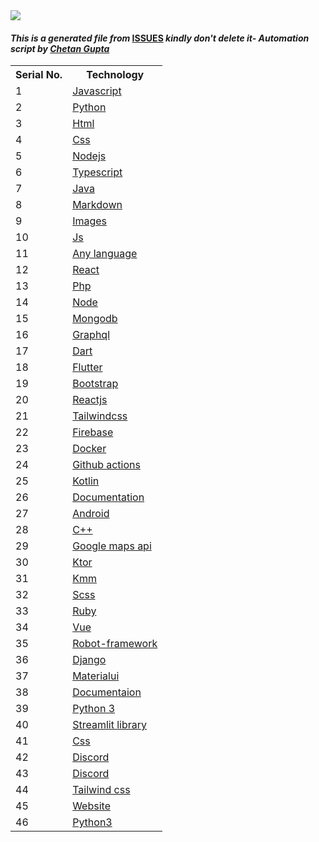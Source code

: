 <!DOCTYPE html>
<html><head><link href=".meta/style.css" rel="stylesheet"></head><body><img src="https://github.com/ch8n/Hacktoberfest2021/blob/main/assets/logo.png?raw=true" class="center"><h4><em>This is a generated file from </em><a href="../../ISSUES.md">ISSUES</a><em> kindly don't delete it</em><em>- Automation script by <a href="https://chetangupta.net/about" target="_blank">Chetan Gupta</a></em></h4><table><tr><th>Serial No.</th><th>Technology</th></tr><tr><td>1</td><td><a href="issues/javascript/index.md" target="_blank">Javascript</a></td></tr><tr><td>2</td><td><a href="issues/python/index.md" target="_blank">Python</a></td></tr><tr><td>3</td><td><a href="issues/html/index.md" target="_blank">Html</a></td></tr><tr><td>4</td><td><a href="issues/css/index.md" target="_blank">Css</a></td></tr><tr><td>5</td><td><a href="issues/nodejs/index.md" target="_blank">Nodejs</a></td></tr><tr><td>6</td><td><a href="issues/typescript/index.md" target="_blank">Typescript</a></td></tr><tr><td>7</td><td><a href="issues/java/index.md" target="_blank">Java</a></td></tr><tr><td>8</td><td><a href="issues/markdown/index.md" target="_blank">Markdown</a></td></tr><tr><td>9</td><td><a href="issues/images/index.md" target="_blank">Images</a></td></tr><tr><td>10</td><td><a href="issues/js/index.md" target="_blank">Js</a></td></tr><tr><td>11</td><td><a href="issues/any language/index.md" target="_blank">Any language</a></td></tr><tr><td>12</td><td><a href="issues/react/index.md" target="_blank">React</a></td></tr><tr><td>13</td><td><a href="issues/php/index.md" target="_blank">Php</a></td></tr><tr><td>14</td><td><a href="issues/node.js/index.md" target="_blank">Node</a></td></tr><tr><td>15</td><td><a href="issues/mongodb/index.md" target="_blank">Mongodb</a></td></tr><tr><td>16</td><td><a href="issues/graphql/index.md" target="_blank">Graphql</a></td></tr><tr><td>17</td><td><a href="issues/dart/index.md" target="_blank">Dart</a></td></tr><tr><td>18</td><td><a href="issues/flutter/index.md" target="_blank">Flutter</a></td></tr><tr><td>19</td><td><a href="issues/bootstrap/index.md" target="_blank">Bootstrap</a></td></tr><tr><td>20</td><td><a href="issues/reactjs/index.md" target="_blank">Reactjs</a></td></tr><tr><td>21</td><td><a href="issues/tailwindcss/index.md" target="_blank">Tailwindcss</a></td></tr><tr><td>22</td><td><a href="issues/firebase/index.md" target="_blank">Firebase</a></td></tr><tr><td>23</td><td><a href="issues/docker/index.md" target="_blank">Docker</a></td></tr><tr><td>24</td><td><a href="issues/github actions/index.md" target="_blank">Github actions</a></td></tr><tr><td>25</td><td><a href="issues/kotlin/index.md" target="_blank">Kotlin</a></td></tr><tr><td>26</td><td><a href="issues/documentation/index.md" target="_blank">Documentation</a></td></tr><tr><td>27</td><td><a href="issues/android/index.md" target="_blank">Android</a></td></tr><tr><td>28</td><td><a href="issues/c++/index.md" target="_blank">C++</a></td></tr><tr><td>29</td><td><a href="issues/google maps api/index.md" target="_blank">Google maps api</a></td></tr><tr><td>30</td><td><a href="issues/ktor/index.md" target="_blank">Ktor</a></td></tr><tr><td>31</td><td><a href="issues/kmm/index.md" target="_blank">Kmm</a></td></tr><tr><td>32</td><td><a href="issues/scss/index.md" target="_blank">Scss</a></td></tr><tr><td>33</td><td><a href="issues/ruby/index.md" target="_blank">Ruby</a></td></tr><tr><td>34</td><td><a href="issues/vue.js/index.md" target="_blank">Vue</a></td></tr><tr><td>35</td><td><a href="issues/robot-framework/index.md" target="_blank">Robot-framework</a></td></tr><tr><td>36</td><td><a href="issues/django/index.md" target="_blank">Django</a></td></tr><tr><td>37</td><td><a href="issues/materialui/index.md" target="_blank">Materialui</a></td></tr><tr><td>38</td><td><a href="issues/documentaion/index.md" target="_blank">Documentaion</a></td></tr><tr><td>39</td><td><a href="issues/python 3/index.md" target="_blank">Python 3</a></td></tr><tr><td>40</td><td><a href="issues/streamlit library/index.md" target="_blank">Streamlit library</a></td></tr><tr><td>41</td><td><a href="issues/html/css/index.md" target="_blank">Css</a></td></tr><tr><td>42</td><td><a href="issues/discord.js/index.md" target="_blank">Discord</a></td></tr><tr><td>43</td><td><a href="issues/discord/index.md" target="_blank">Discord</a></td></tr><tr><td>44</td><td><a href="issues/tailwind css/index.md" target="_blank">Tailwind css</a></td></tr><tr><td>45</td><td><a href="issues/website/index.md" target="_blank">Website</a></td></tr><tr><td>46</td><td><a href="issues/python3/index.md" target="_blank">Python3</a></td></tr></table></body></html>